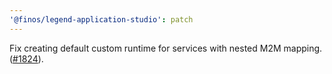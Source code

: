 ```yaml
---
'@finos/legend-application-studio': patch
---
```


Fix creating default custom runtime for services with nested M2M mapping. ([#1824](https://github.com/finos/legend-studio/issues/1824)).

